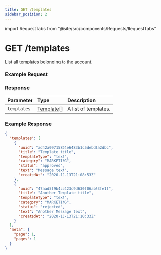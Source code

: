 ```yaml
---
title: GET /templates
sidebar_position: 2
---
```


import RequestTabs from "@site/src/components/Requests/RequestTabs"

# GET /templates

List all templates belonging to the account.

### Example Request

<RequestTabs endpoint='templates_api' request="get_templates"/>

### Response

| Parameter   | Type                                               | Description          |
| :---------- | :------------------------------------------------- | :------------------- |
| `templates` | [Template[]](/api/reference/object_types/template) | A list of templates. |

### Example Response

```json title=response.json
{
  "templates": [
    {
      "uuid": "ad42a09715814e6483b1c5debd6a2dbc",
      "title": "Template title",
      "templateType": "text",
      "category": "MARKETING",
      "status": "approved",
      "text": "Message text",
      "createdAt": "2020-11-13T21:08:53Z"
    },
    {
      "uuid": "47aad5f9b4ca423c9d630f06ab93fe1f",
      "title": "Another Template title",
      "templateType": "text",
      "category": "MARKETING",
      "status": "rejected",
      "text": "Another Message text",
      "createdAt": "2020-11-13T21:10:33Z"
    }
  ],
  "meta": {
    "page": 1,
    "pages": 1
  }
}
```
